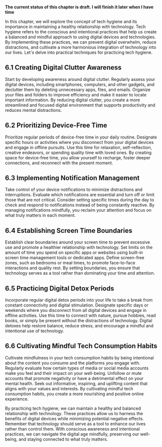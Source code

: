 **The current status of this chapter is draft. I will finish it later when I have time**

In this chapter, we will explore the concept of tech hygiene and its importance in maintaining a healthy relationship with technology. Tech hygiene refers to the conscious and intentional practices that help us create a balanced and mindful approach to using digital devices and technologies. By implementing these practices, we can prevent digital overwhelm, reduce distractions, and cultivate a more harmonious integration of technology into our lives. Let's delve into practical techniques for practicing tech hygiene.

6.1 Creating Digital Clutter Awareness
--------------------------------------

Start by developing awareness around digital clutter. Regularly assess your digital devices, including smartphones, computers, and other gadgets, and declutter them by deleting unnecessary apps, files, and emails. Organize your files and folders to improve efficiency and make it easier to locate important information. By reducing digital clutter, you create a more streamlined and focused digital environment that supports productivity and reduces mental distractions.

6.2 Prioritizing Device-Free Time
---------------------------------

Prioritize regular periods of device-free time in your daily routine. Designate specific hours or activities where you disconnect from your digital devices and engage in offline pursuits. Use this time for relaxation, self-reflection, creative endeavors, or spending quality time with loved ones. By creating space for device-free time, you allow yourself to recharge, foster deeper connections, and reconnect with the present moment.

6.3 Implementing Notification Management
----------------------------------------

Take control of your device notifications to minimize distractions and interruptions. Evaluate which notifications are essential and turn off or limit those that are not critical. Consider setting specific times during the day to check and respond to notifications instead of being constantly reactive. By managing notifications mindfully, you reclaim your attention and focus on what truly matters in each moment.

6.4 Establishing Screen Time Boundaries
---------------------------------------

Establish clear boundaries around your screen time to prevent excessive use and promote a healthier relationship with technology. Set limits on the amount of time you spend on specific apps or websites using built-in screen time management tools or dedicated apps. Define screen-free zones, such as bedrooms or meal times, to promote face-to-face interactions and quality rest. By setting boundaries, you ensure that technology serves as a tool rather than dominating your time and attention.

6.5 Practicing Digital Detox Periods
------------------------------------

Incorporate regular digital detox periods into your life to take a break from constant connectivity and digital stimulation. Designate specific days or weekends where you disconnect from all digital devices and engage in offline activities. Use this time to connect with nature, pursue hobbies, read books, or simply be present without the distractions of technology. Digital detoxes help restore balance, reduce stress, and encourage a mindful and intentional use of technology.

6.6 Cultivating Mindful Tech Consumption Habits
-----------------------------------------------

Cultivate mindfulness in your tech consumption habits by being intentional about the content you consume and the platforms you engage with. Regularly evaluate how certain types of media or social media accounts make you feel and their impact on your well-being. Unfollow or mute accounts that promote negativity or have a detrimental effect on your mental health. Seek out informative, inspiring, and uplifting content that aligns with your values and interests. By cultivating mindful tech consumption habits, you create a more nourishing and positive online experience.

By practicing tech hygiene, we can maintain a healthy and balanced relationship with technology. These practices allow us to harness the benefits of digital devices while minimizing potential negative effects. Remember that technology should serve as a tool to enhance our lives rather than control them. With conscious awareness and intentional practices, we can navigate the digital age mindfully, preserving our well-being, and staying connected to what truly matters.
